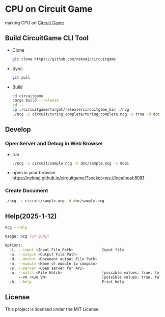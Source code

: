 # CPU on Circuit Game
making CPU on [Circuit Game](https://neknaj.github.io/circuitgame/)  

## Build CircuitGame CLI Tool
- Clone  
    ```sh
    git clone https://github.com/neknaj/circuitgame
    ```
- Sync
    ```sh
    git pull
    ```
- Build  
    ```sh
    cd circuitgame
    cargo build --release
    cd ..
    cp ./circuitgame/target/release/circuitgame_bin ./ncg
    ./ncg -i circuit/turing_complete/turing_complete.ncg -s true -d doc/turing_complete.md
    ```

## Develop
### Open Server and Debug in Web Browser
- run  
    ```sh
    ./ncg -i circuit/sample.ncg -d doc/sample.ncg -s 8081
    ```
- open in your browser  
    https://neknaj.github.io/circuitgame/?socket=ws://localhost:8081  
### Create Document
```sh
./ncg -i circuit/sample.ncg -d doc/sample.ncg
```


## Help(2025-1-12)

```sh
ncg --help
```

```sh
Usage: ncg [OPTIONS]

Options:
  -i, --input <Input File Path>             Input file
  -o, --output <Output File Path>
  -d, --docOut <Document output File Path>  
  -m, --module <Name of module to compile>  
  -s, --server <Open server for API>        
  -w, --watch <File Watch>                  [possible values: true, false]
      --vm <Run VM>                         [possible values: true, false]
  -h, --help                                Print help
  ```

## License
This project is licensed under the MIT License.  
